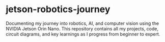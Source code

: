# jetson-robotics-journey
Documenting my journey into robotics, AI, and computer vision using the NVIDIA Jetson Orin Nano. This repository contains all my projects, code, circuit diagrams, and key learnings as I progress from beginner to expert.
